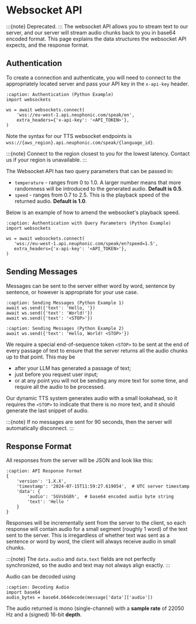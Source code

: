 # Websocket API
:::{note}
Deprecated.
:::
The websocket API allows you to stream text to our server, and our server will stream audio
chunks back to you in base64 encoded format.
This page explains the data structures the websocket API expects, and the response format.

## Authentication
To create a connection and authenticate, you will need to connect to the appropriately located
server and pass your API key in the `x-api-key` header.
```{code-block} python
:caption: Authentication (Python Example)
import websockets

ws = await websockets.connect(
    'wss://eu-west-1.api.neuphonic.com/speak/en',
    extra_headers={'x-api-key': '<API_TOKEN>'},
)
```
Note the syntax for our TTS websocket endpoints is `wss://{aws_region}.api.neuphonic.com/speak/{language_id}`.

:::{note}
Connect to the region closest to you for the lowest latency. Contact us if your region is unavailable.
:::

The Websocket API has two query parameters that can be passed in:
 - `temperature` - ranges from 0 to 1.0. A larger number means that more randomness will be
 introduced to the generated audio. **Default is 0.5**.
 - `speed` - ranges from 0.7 to 2.5. This is the playback speed of the returned audio. **Default is 1.0**.

 Below is an example of how to amend the websocket's playback speed.

 ```{code-block} python
:caption: Authentication with Query Parameters (Python Example)
import websockets

ws = await websockets.connect(
    'wss://eu-west-1.api.neuphonic.com/speak/en?speed=1.5',
    extra_headers={'x-api-key': '<API_TOKEN>'},
)
```

## Sending Messages
Messages can be sent to the server either word by word, sentence by sentence, or however is appropriate
for your use case.
```{code-block} python
:caption: Sending Messages (Python Example 1)
await ws.send({'text': 'Hello, '})
await ws.send({'text': 'World!'})
await ws.send({'text': '<STOP>'})
```

```{code-block} python
:caption: Sending Messages (Python Example 2)
await ws.send({'text': 'Hello, World! <STOP>'})
```
We require a special end-of-sequence token `<STOP>` to be sent at the end of every passage of text
to ensure that the server returns all the audio chunks up to that point. This may be
 - after your LLM has generated a passage of text;
 - just before you request user input;
 - or at any point you will not be sending any more text for some time, and require all the audio
 to be processed.

Our dynamic TTS system generates audio with a small lookahead, so it requires the `<STOP>` to
indicate that there is no more text, and it should generate the last snippet of audio.

:::{note}
If no messages are sent for 90 seconds, then the server will automatically disconnect.
:::

## Response Format
All responses from the server will be JSON and look like this:
```{code-block} python
:caption: API Response Format
{
    'version': '1.X.X',
    'timestamp': '2024-07-15T11:59:27.619054',  # UTC server timestamp
    'data': {
        'audio': 'SGVsbG8h',  # base64 encoded audio byte string
        'text': 'Hello '
    }
}
```

Responses will be incrementally sent from the server to the client, so each response will contain
audio for a small segment (roughly 1 word) of the text sent to the server.
This is irregardless of whether text was sent as a sentence or word by word, the client will always
receive audio in small chunks.

:::{note}
The `data.audio` and `data.text` fields are not perfectly synchronized, so the audio and text may not always align exactly.
:::

Audio can be decoded using
```{code-block} python
:caption: Decoding Audio
import base64
audio_bytes = base64.b64decode(message['data']['audio'])
```

The audio returned is mono (single-channel) with a **sample rate** of 22050 Hz and a (signed) 16-bit **depth**.
